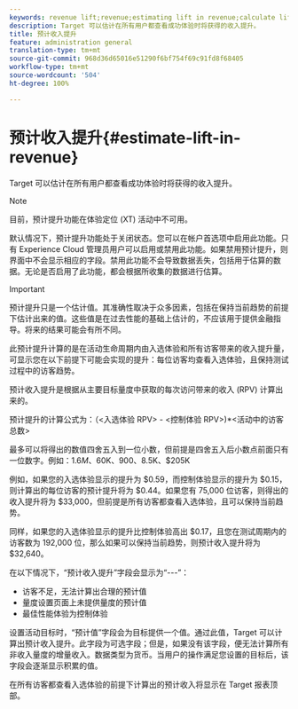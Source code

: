 ```yaml
---
keywords: revenue lift;revenue;estimating lift in revenue;calculate lift;estimated value
description: Target 可以估计在所有用户都查看成功体验时将获得的收入提升。
title: 预计收入提升
feature: administration general
translation-type: tm+mt
source-git-commit: 968d36d65016e51290f6bf754f69c91fd8f68405
workflow-type: tm+mt
source-wordcount: '504'
ht-degree: 100%

---
```



# 预计收入提升{#estimate-lift-in-revenue}

Target 可以估计在所有用户都查看成功体验时将获得的收入提升。

>[!NOTE]
>
>目前，预计提升功能在体验定位 (XT) 活动中不可用。

默认情况下，预计提升功能处于关闭状态。您可以在帐户首选项中启用此功能。只有 Experience Cloud 管理员用户可以启用或禁用此功能。如果禁用预计提升，则界面中不会显示相应的字段。禁用此功能不会导致数据丢失，包括用于估算的数据。无论是否启用了此功能，都会根据所收集的数据进行估算。

>[!IMPORTANT]
>
>预计提升只是一个估计值。其准确性取决于众多因素，包括在保持当前趋势的前提下估计出来的值。这些值是在过去性能的基础上估计的，不应该用于提供金融指导。将来的结果可能会有所不同。

此预计提升计算的是在活动生命周期内由入选体验和所有访客带来的收入提升量，可显示您在以下前提下可能会实现的提升：每位访客均查看入选体验，且保持测试过程中的访客趋势。

预计收入提升是根据从主要目标量度中获取的每次访问带来的收入 (RPV) 计算出来的。

预计提升的计算公式为：（&lt;入选体验 RPV> - &lt;控制体验 RPV>)*&lt;活动中的访客总数>

最多可以将得出的数值四舍五入到一位小数，但前提是四舍五入后小数点前面只有一位数字。例如：$1.6M、$60K、$900、$8.5K、$205K

例如，如果您的入选体验显示的提升为 $0.59，而控制体验显示的提升为 $0.15，则计算出的每位访客的预计提升将为 $0.44。如果您有 75,000 位访客，则得出的收入提升将为 $33,000，但前提是所有访客都查看入选体验，且可以保持当前趋势。

同样，如果您的入选体验显示的提升比控制体验高出 $0.17，且您在测试周期内的访客数为 192,000 位，那么如果可以保持当前趋势，则预计收入提升将为 $32,640。

在以下情况下，“预计收入提升”字段会显示为“---”：

* 访客不足，无法计算出合理的预计值
* 量度设置页面上未提供量度的预计值
* 最佳性能体验为控制体验

设置活动目标时，“预计值”字段会为目标提供一个值。通过此值，Target 可以计算出预计收入提升。此字段为可选字段；但是，如果没有该字段，便无法计算所有非收入量度的增量收入。数据类型为货币。当用户的操作满足您设置的目标后，该字段会逐渐显示积累的值。

在所有访客都查看入选体验的前提下计算出的预计收入将显示在 Target 报表顶部。
